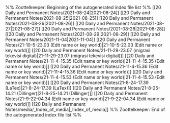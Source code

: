 %% Zoottelkeeper: Beginning of the autogenerated index file list  %%
 [[20 Daily and Permanent Notes/2021-08-24|2021-08-24]]
 [[20 Daily and Permanent Notes/2021-08-25|2021-08-25]]
 [[20 Daily and Permanent Notes/2021-08-26|2021-08-26]]
 [[20 Daily and Permanent Notes/2021-08-27|2021-08-27]]
 [[20 Daily and Permanent Notes/2021-08-28|2021-08-28]]
 [[20 Daily and Permanent Notes/2021-08-29|2021-08-29]]
 [[20 Daily and Permanent Notes/2021-11-04|2021-11-04]]
 [[20 Daily and Permanent Notes/21-10-5-23.03 (Edit name or key world)|21-10-5-23.03 (Edit name or key world)]]
 [[20 Daily and Permanent Notes/21-11-29-23.07 (migrasi tekevisi digital)|21-11-29-23.07 (migrasi tekevisi digital)]]
 [[20 Daily and Permanent Notes/21-11-4-15.35 (Edit name or key world)|21-11-4-15.35 (Edit name or key world)]]
 [[20 Daily and Permanent Notes/21-11-4-15.36 (Edit name or key world)|21-11-4-15.36 (Edit name or key world)]]
 [[20 Daily and Permanent Notes/21-11-4-15.53 (Edit name or key world)|21-11-4-15.53 (Edit name or key world)]]
 [[20 Daily and Permanent Notes/21-8-24-17.39 (LaTex)|21-8-24-17.39 (LaTex)]]
 [[20 Daily and Permanent Notes/21-8-25-14.21 (Dillinger)|21-8-25-14.21 (Dillinger)]]
 [[20 Daily and Permanent Notes/21-9-22-04.34 (Edit name or key world)|21-9-22-04.34 (Edit name or key world)]]
 [[20 Daily and Permanent Notes/media/_Index_of_media|_Index_of_media]]
%% Zoottelkeeper: End of the autogenerated index file list  %%
